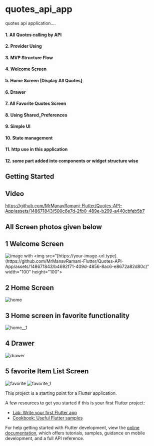 # quotes_api_app

quotes api application....

#### 1. All Quotes calling by API 
#### 2. Provider Using
#### 3. MVP Structure Flow
#### 4. Welcome Screen
#### 5. Home Screen [Display All Quotes]
#### 6. Drawer
#### 7. All Favorite Quotes Screen 
#### 8. Using Shared_Preferences
#### 9. Simple UI
#### 10. State management
#### 11. http use in this application
#### 12. some part added into components or widget structure wise

## Getting Started
## Video 

https://github.com/MrManavRamani-Flutter/Quotes-API-App/assets/148671843/500c6e7d-2fb0-489e-b299-a440cbfeb5b7



## All Screen photos given below
## 1 Welcome Screen
![image]([https://your-image-url.type](https://github.com/MrManavRamani-Flutter/Quotes-API-App/assets/148671843/b4692f71-409d-4856-8ac6-e8672a82d80c)) with <img src="[https://your-image-url.type](https://github.com/MrManavRamani-Flutter/Quotes-API-App/assets/148671843/b4692f71-409d-4856-8ac6-e8672a82d80c)" width="100" height="100">


## 2 Home Screen 

![home](https://github.com/MrManavRamani-Flutter/Quotes-API-App/assets/148671843/ed15fb3c-3ba9-47b0-ba90-6fabab437eb2)


## 3 Home screen in favorite functionality 

![home__1](https://github.com/MrManavRamani-Flutter/Quotes-API-App/assets/148671843/ed50b599-2799-4bef-bad4-b5b4fe5421b5)

## 4 Drawer 

![drawer](https://github.com/MrManavRamani-Flutter/Quotes-API-App/assets/148671843/c5ecb630-e14d-4175-895e-fa30b4e1e146)


## 5 favorite Item List Screen 

![favorite](https://github.com/MrManavRamani-Flutter/Quotes-API-App/assets/148671843/716bfaab-75b5-4b6f-bb56-d2c56cf3d90d)
![favorite_1](https://github.com/MrManavRamani-Flutter/Quotes-API-App/assets/148671843/5094e3e9-797f-4b37-99d7-95555eb05df8)



This project is a starting point for a Flutter application.

A few resources to get you started if this is your first Flutter project:

- [Lab: Write your first Flutter app](https://docs.flutter.dev/get-started/codelab)
- [Cookbook: Useful Flutter samples](https://docs.flutter.dev/cookbook)

For help getting started with Flutter development, view the
[online documentation](https://docs.flutter.dev/), which offers tutorials,
samples, guidance on mobile development, and a full API reference.
